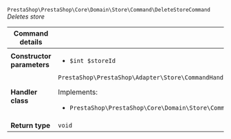 `PrestaShop\PrestaShop\Core\Domain\Store\Command\DeleteStoreCommand`
_Deletes store_

| Command details            |    |
| -------------------------- | -- |
| **Constructor parameters** | <ul> <li>`$int $storeId`</li> </ul> |
| **Handler class**          | `PrestaShop\PrestaShop\Adapter\Store\CommandHandler\DeleteStoreHandler`  <p> Implements: </p> <ul>  <li>`PrestaShop\PrestaShop\Core\Domain\Store\CommandHandler\DeleteStoreHandlerInterface`</li>  |
| **Return type** |  `void`  |
